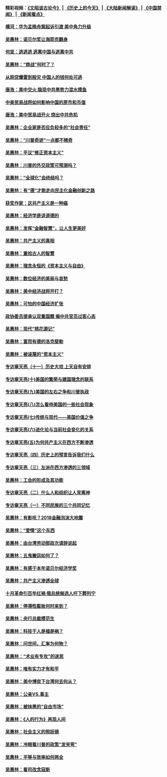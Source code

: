 #### 精彩视频：[《文昭谈古论今》](http://45.32.25.56/wenzhao) | [《历史上的今天》](http://45.32.25.56/today-in-history) | [《大陆新闻解读》](http://45.32.25.56/ntdtv-comedy) | [《中国禁闻》](http://45.32.25.56/ntdtv-news) | [《新闻看点》](http://45.32.25.56/news-insight) 

 #### [横河：华为孟晚舟案起诉引渡 美中角力升级](../pages/nsc423/n11027230.md?t=02101018) 

#### [吴惠林：诺贝尔奖让海耶克翻身](../pages/nsc423/n10890049.md?t=02101018) 

#### [何坚：逃逃逃 逃离中国与逃离中共](../pages/nsc423/n10592891.md?t=02101018) 

#### [吴惠林：“商战”何时了？](../pages/nsc423/n10573558.md?t=02101018) 

#### [从网贷爆雷到股灾 中国人的钱何处可逃](../pages/nsc423/n10572800.md?t=02101018) 

#### [唐浩：美中交火 隐现中共黑势力混水摸鱼](../pages/nsc423/n10544040.md?t=02101018) 

#### [中美贸易战将如何影响中国的房市和币值](../pages/nsc423/n10543697.md?t=02101018) 

#### [唐浩：美中贸易战开火 烧出中共危机](../pages/nsc423/n10540126.md?t=02101018) 

#### [吴惠林：企业家是否应负较多的“社会责任”](../pages/nsc423/n10535022.md?t=02101018) 

#### [吴惠林：“川普奇迹”一点都不稀奇](../pages/nsc423/n10512808.md?t=02101018) 

#### [吴惠林：平议“修正资本主义”](../pages/nsc423/n10495724.md?t=02101018) 

#### [吴惠林：川普的外交政策可预测吗？](../pages/nsc423/n10462387.md?t=02101018) 

#### [吴惠林：“全球化”会终结吗？](../pages/nsc423/n10452838.md?t=02101018) 

#### [吴惠林：有“德”才能走向民主化金融创新之路](../pages/nsc423/n10432292.md?t=02101018) 

#### [获奖作家：这共产主义是一种癌](../pages/nsc423/n10431541.md?t=02101018) 

#### [吴惠林：经济学是讲道德的](../pages/nsc423/n10398014.md?t=02101018) 

#### [吴惠林：发挥“金融智慧”，让人生更美好](../pages/nsc423/n10375019.md?t=02101018) 

#### [吴惠林：共产主义的真相](../pages/nsc423/n10351394.md?t=02101018) 

#### [吴惠林：重拾古人的智慧](../pages/nsc423/n10337691.md?t=02101018) 

#### [吴惠林：理念永恒的《资本主义与自由》](../pages/nsc423/n10316274.md?t=02101018) 

#### [吴惠林：数位经济的美丽与哀愁](../pages/nsc423/n10292946.md?t=02101018) 

#### [吴惠林：美中经济战将开打？](../pages/nsc423/n10258825.md?t=02101018) 

#### [吴惠林：可怕的中国经济扩张](../pages/nsc423/n10219147.md?t=02101018) 

#### [政协委员提承认双重国籍 揭中共官员过客心态](../pages/nsc423/n10208809.md?t=02101018) 

#### [吴惠林：现代“桃花源记”](../pages/nsc423/n10185234.md?t=02101018) 

#### [吴惠林：富而有德的洛克斐勒](../pages/nsc423/n10142264.md?t=02101018) 

#### [吴惠林：被诬蔑的“资本主义”](../pages/nsc423/n10124816.md?t=02101018) 

#### [专访章天亮（十一）历史大戏 上天自有安排](../pages/nsc423/n10094905.md?t=02101018) 

#### [专访章天亮(十)美国的繁荣与建国理念的联系](../pages/nsc423/n10094899.md?t=02101018) 

#### [专访章天亮(九)美国的左右之争和川普执政](../pages/nsc423/n10094889.md?t=02101018) 

#### [专访章天亮(八)怎么看待美国的一些社会现象](../pages/nsc423/n10094857.md?t=02101018) 

#### [专访章天亮(七)传统与现代——美国价值之争](../pages/nsc423/n10093140.md?t=02101018) 

#### [专访章天亮(六)进化论与当前社会变化的关系](../pages/nsc423/n10092036.md?t=02101018) 

#### [专访章天亮(五)为何共产主义在西方不断渗透](../pages/nsc423/n10083620.md?t=02101018) 

#### [专访章天亮（四）历史上的预言告诉我们什么](../pages/nsc423/n10083606.md?t=02101018) 

#### [专访章天亮（三）左派在西方渗透的三领域](../pages/nsc423/n10081115.md?t=02101018) 

#### [吴惠林：工会的形成及其功能](../pages/nsc423/n10080633.md?t=02101018) 

#### [专访章天亮（二）什么人和组织让人背离神](../pages/nsc423/n10076637.md?t=02101018) 

#### [专访章天亮（一）不同民族的三个共同记忆](../pages/nsc423/n10074188.md?t=02101018) 

#### [吴惠林：有影呒？2018金融泡沫大地震](../pages/nsc423/n10040534.md?t=02101018) 

#### [吴惠林：“爱情”这个东西](../pages/nsc423/n10019423.md?t=02101018) 

#### [吴惠林：由台湾劳动部政次请辞说起](../pages/nsc423/n9979679.md?t=02101018) 

#### [吴惠林：五鬼搬运如何了？](../pages/nsc423/n9925338.md?t=02101018) 

#### [吴惠林：有感于本年诺贝尔经济学奖](../pages/nsc423/n9871883.md?t=02101018) 

#### [吴惠林：共产主义渗透全球](../pages/nsc423/n9812748.md?t=02101018) 

#### [十月革命引百年红祸 俄总统候选人吁下葬列宁](../pages/nsc423/n9810182.md?t=02101018) 

#### [吴惠林：停滞性膨胀何时来到？](../pages/nsc423/n9764136.md?t=02101018) 

#### [吴惠林：央行总裁模范生](../pages/nsc423/n9728134.md?t=02101018) 

#### [吴惠林：科技于人是福是祸？](../pages/nsc423/n9672982.md?t=02101018) 

#### [吴惠林：问世间，汇率为何物？](../pages/nsc423/n9621788.md?t=02101018) 

#### [吴惠林：“术业有专攻”的迷思](../pages/nsc423/n9580363.md?t=02101018) 

#### [吴惠林：唯有实力才有和平](../pages/nsc423/n9529599.md?t=02101018) 

#### [吴惠林：美中博奕下台湾何去何从？](../pages/nsc423/n9483598.md?t=02101018) 

#### [吴惠林：公亲VS.事主](../pages/nsc423/n9425637.md?t=02101018) 

#### [吴惠林：被抹黑的“自由市场”](../pages/nsc423/n9351545.md?t=02101018) 

#### [吴惠林：《人的行为》再现人间](../pages/nsc423/n9296339.md?t=02101018) 

#### [吴惠林：社会主义的照妖镜](../pages/nsc423/n9243460.md?t=02101018) 

#### [吴惠林：冷眼看川普的政策“发夹弯”](../pages/nsc423/n9120684.md?t=02101018) 

#### [吴惠林：平等与效率如何两全](../pages/nsc423/n9075430.md?t=02101018) 

#### [吴惠林：看司改念寇斯](../pages/nsc423/n9024915.md?t=02101018) 

